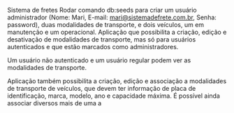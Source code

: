Sistema de fretes
Rodar comando db:seeds para criar um usuário administrador (Nome: Mari, E-mail: mari@sistemadefrete.com.br, Senha: password), duas modalidades de transporte, e dois veículos, um em manutenção e um operacional. 
Aplicação que possibilita a criação, edição e desativação de modalidades de transporte, mas só para usuários autenticados e que estão marcados como administradores.

Um usuário não autenticado e um usuário regular podem ver as modalidades de transporte. 

Aplicação também possibilita a criação, edição e associação a modalidades de transporte de veículos, que devem ter informação de placa de identificação, marca, modelo, ano e capacidade máxima. 
É possível ainda associar diversos mais de uma a
